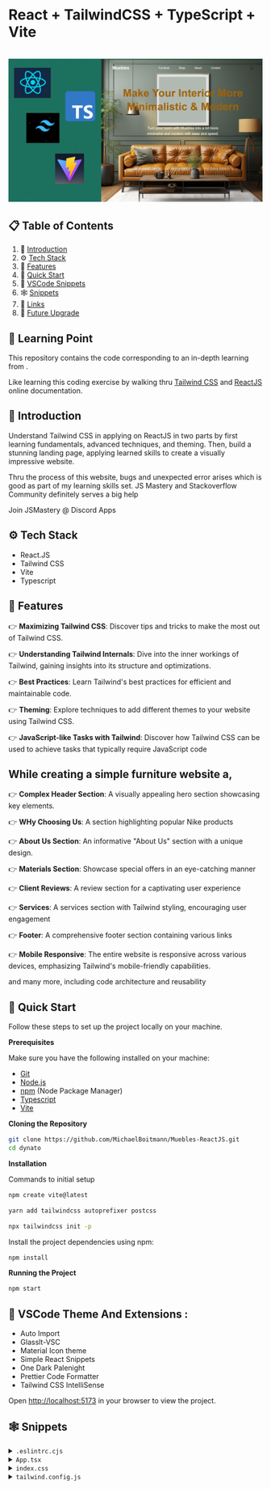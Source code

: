 <h1> React + TailwindCSS + TypeScript + Vite </h1>

<div align="center">
  <br />
  <a href="https://michaelboitmann.github.io/Muebles-ReactJS/" target="_blank">
    <img src="./src/git_image/git_image.png" />
  </a>
</div>


## 📋 <a name="table">Table of Contents</a>

1. 🤖 [Introduction](#introduction)
2. ⚙️ [Tech Stack](#tech-stack)
3. 🔋 [Features](#features)
4. 🤸 [Quick Start](#quick-start)
5. 🎨 [VSCode Snippets](#vscode-theme)
5. 🕸️ [Snippets](#snippets)
6. 🔗 [Links](#links)
7. 🚀 [Future Upgrade](#future-upgrade)

## 🚨 Learning Point

This repository contains the code corresponding to an in-depth learning from  <a href="https://github.com/MichaelBoitmann/Muebles-ReactJS/tree/main" target="_blank"></a>. 

Like learning this coding exercise by walking thru [Tailwind CSS](https://tailwindcss.com/blog/tailwindcss-v3-4) and [ReactJS](https://react.dev/blog/2023/03/16/introducing-react-dev) online documentation.

## <a name="introduction">🤖 Introduction</a>

Understand Tailwind CSS in applying on ReactJS in two parts by first learning fundamentals, advanced techniques, and theming. Then, build a stunning landing page, applying learned skills to create a visually impressive website.

Thru the process of this website, bugs and unexpected error arises which is good as part of my learning skills set. JS Mastery and Stackoverflow Community definitely serves a big help 

Join JSMastery @ Discord Apps 

## <a name="tech-stack">⚙️ Tech Stack</a>

- React.JS
- Tailwind CSS
- Vite
- Typescript

## <a name="features">🔋 Features</a>

👉 **Maximizing Tailwind CSS**: Discover tips and tricks to make the most out of Tailwind CSS.

👉 **Understanding Tailwind Internals**: Dive into the inner workings of Tailwind, gaining insights into its structure and optimizations.

👉 **Best Practices**: Learn Tailwind's best practices for efficient and maintainable code.

👉 **Theming**: Explore techniques to add different themes to your website using Tailwind CSS.

👉 **JavaScript-like Tasks with Tailwind**: Discover how Tailwind CSS can be used to achieve tasks that typically require JavaScript code

## While creating a simple furniture website a,

👉 **Complex Header Section**: A visually appealing hero section showcasing key elements.

👉 **WHy Choosing Us**: A section highlighting popular Nike products

👉 **About Us Section**: An informative "About Us" section with a unique design.

👉 **Materials Section**: Showcase special offers in an eye-catching manner

👉 **Client Reviews**: A review section for a captivating user experience

👉 **Services**: A services section with Tailwind styling, encouraging user engagement

👉 **Footer**: A comprehensive footer section containing various links

👉 **Mobile Responsive**: The entire website is responsive across various devices, emphasizing Tailwind's mobile-friendly capabilities.

and many more, including code architecture and reusability 

## <a name="quick-start">🤸 Quick Start</a>

Follow these steps to set up the project locally on your machine.

**Prerequisites**

Make sure you have the following installed on your machine:

- [Git](https://git-scm.com/)
- [Node.js](https://nodejs.org/en)
- [npm](https://www.npmjs.com/) (Node Package Manager)
- [Typescript](https://www.typescriptlang.org/)
- [Vite](https://vitejs.dev/)

**Cloning the Repository**

```bash
git clone https://github.com/MichaelBoitmann/Muebles-ReactJS.git
cd dynato
```

**Installation**

Commands to initial setup

```bash
npm create vite@latest
```

```bash
yarn add tailwindcss autoprefixer postcss
```

```bash
npx tailwindcss init -p
```

Install the project dependencies using npm:

```bash
npm install
```


**Running the Project**

```bash
npm start
```

## <a name="vscode-theme">🎨 VSCode Theme And Extensions :</a> 
- Auto Import
- Glasslt-VSC
- Material Icon theme
- Simple React Snippets
- One Dark Palenight
- Prettier Code Formatter
- Tailwind CSS IntelliSense


Open [http://localhost:5173](http://localhost:5173) in your browser to view the project.

## <a name="snippets">🕸️ Snippets</a>

<details>
<summary><code>.eslintrc.cjs</code></summary>

```javascript
module.exports = {
  root: true,
  env: { browser: true, es2020: true },
  extends: [
    'eslint:recommended',
    'plugin:@typescript-eslint/recommended',
    'plugin:react-hooks/recommended',
  ],
  ignorePatterns: ['dist', '.eslintrc.cjs'],
  parser: '@typescript-eslint/parser',
  plugins: ['react-refresh'],
  rules: {
    'react-refresh/only-export-components': [
      'warn',
      { allowConstantExport: true },
    ],
  },
}

```

</details>

<details>
<summary><code>App.tsx</code></summary>

```javascript
import Header from "./components/Header";
import Why from "./components/Why";
import Products from "./components/Products";
import Experiences from "./components/Experiences";
import Materials from "./components/Materials";
import Reviews from "./components/Reviews";
import Footer from "./components/Footer";

const App = () => {
  return (
    <div className="w-full flex flex-col">
      <Header />
      <Why />
      <Products />
      <Experiences />
      <Materials />
      <Reviews />
      <Footer />
    </div>
  )
}

export default App
```

</details>

<details>
<summary><code>index.css</code></summary>

```css
@tailwind base;
@tailwind components;
@tailwind utilities;

html, body {
  font-family: "Gilroy", sans-serif;
  min-width: 100vw;
  min-height: 100vh;
  overflow-x: hidden;
  background-color: white;
  margin: 0;
  padding: 0;
}

body {
  width: 100%;
  overflow-x: hidden; /* Prevent horizontal scrolling */
}

html {
  max-width: 100%;
  overflow-x: hidden; /* Prevent horizontal scrolling */
}

@font-face {
  font-family: "Gilroy";
  font-style: normal;
  font-weight: 400;
  src: url(".assets/fonts/Gilroy-Regular.ttf")
}

@font-face {
  font-family: "Gilroy";
  font-style: normal;
  font-weight: 400;
  src: url(".assets/fonts/Gilroy-Regular.ttf")
}
@font-face {
  font-family: "Gilroy";
  font-style: normal;
  font-weight: 400;
  src: url(".assets/fonts/Gilroy-Regular.ttf")
}

@font-face {
  font-family: "Gilroy";
  font-style: normal;
  font-weight: 500;
  src: url(".assets/fonts/Gilroy-Medium.ttf")
}

@font-face {
  font-family: "Gilroy";
  font-style: normal;
  font-weight: 600;
  src: url(".assets/fonts/Gilroy-SemiBold.ttf")
}

@font-face {
  font-family: "Gilroy";
  font-style: normal;
  font-weight: 700;
  src: url(".assets/fonts/Gilroy-Bold.ttf")
}

@font-face {
  font-family: "Gilroy";
  font-style: normal;
  font-weight: 800;
  src: url(".assets/fonts/Gilroy-ExtraBold.ttf")
}

@font-face {
  font-family: "Gilroy";
  font-style: normal;
  font-weight: 900;
  src: url(".assets/fonts/Gilroy-Black.ttf")
}
```
</details>

<details>
<summary><code>tailwind.config.js</code></summary>

```javascript
/** @type {import('tailwindcss').Config} */
export default {
  content: ["./index.html","./src/**/*.{js,tx,jsx,tsx}"],
  theme: {
    extend: {},
  },
  plugins: [
    // require('@tailwindcss/typography'),
    // require('@tailwindcss/forms'),
    // require('@tailwindcss/aspect-ratio'),
    // require('@tailwindcss/container-queries'),
  ],
}
```

## <a name="links">🔗 Links</a>

- [Tailwind Play](https://play.tailwindcss.com/)


## <a name="future-upgrade">🕸️ Future Upgrade</a>

1. Routing of each Nav Bar with working page
2. Working Login and Logout
3. Improvement on Responsive Screen sizes
4. Adding Stripe technology to be able to purchase the items
5. Additional items other than shoes
6. Working on some animation on each page
7. Working Bar line when page is on smaller screen


This template provides a minimal setup to get React working in Vite with HMR and some ESLint rules.

Currently, two official plugins are available:

- [@vitejs/plugin-react](https://github.com/vitejs/vite-plugin-react/blob/main/packages/plugin-react/README.md) uses [Babel](https://babeljs.io/) for Fast Refresh
- [@vitejs/plugin-react-swc](https://github.com/vitejs/vite-plugin-react-swc) uses [SWC](https://swc.rs/) for Fast Refresh

## Expanding the ESLint configuration

If you are developing a production application, we recommend updating the configuration to enable type aware lint rules:

- Configure the top-level `parserOptions` property like this:

```js
export default {
  // other rules...
  parserOptions: {
    ecmaVersion: 'latest',
    sourceType: 'module',
    project: ['./tsconfig.json', './tsconfig.node.json'],
    tsconfigRootDir: __dirname,
  },
}
```

- Replace `plugin:@typescript-eslint/recommended` to `plugin:@typescript-eslint/recommended-type-checked` or `plugin:@typescript-eslint/strict-type-checked`
- Optionally add `plugin:@typescript-eslint/stylistic-type-checked`
- Install [eslint-plugin-react](https://github.com/jsx-eslint/eslint-plugin-react) and add `plugin:react/recommended` & `plugin:react/jsx-runtime` to the `extends` list
